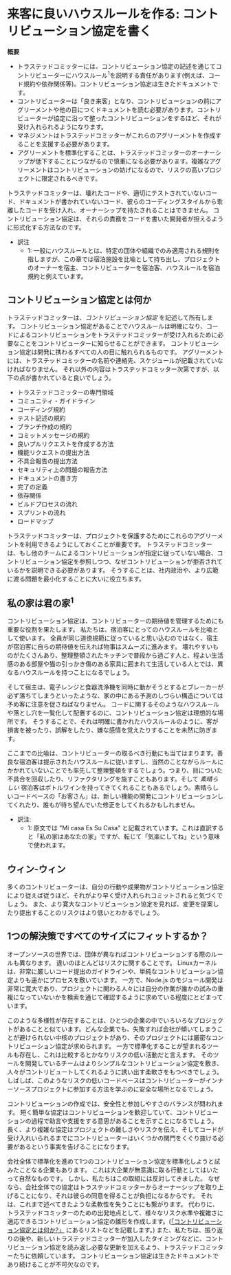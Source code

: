 # 来客に良いハウスルールを作る: コントリビューション協定を書く

**概要**

* トラステッドコミッターには、コントリビューション協定の記述を通じてコントリビューターにハウスルール<sup>1</sup>を説明する責任があります(例えば、コード規約や依存関係等)。コントリビューション協定は生きたドキュメントです。
* コントリビューターは「良き来客」となり、コントリビューションの前にアグリーメントや他の目につくドキュメントを読む必要があります。コントリビューターが協定に沿って整ったコントリビューションをするほど、それが受け入れられるようになります。
* マネジメントはトラステッドコミッターがこれらのアグリーメントを作成することを支援する必要があります。
* アグリーメントを標準化することは、トラステッドコミッターのオーナーシップが低下することにつながるので慎重になる必要があります。複雑なアグリーメントはコントリビューションの妨げになるので、リスクの高いプロジェクトに限定されるべきです。

<!--
* Trusted Committers (TCs) are responsible for writing contributing agreements to explain house rules to contributors (e.g., code conventions and dependencies). Contributing agreements are living documents.
* Contributors need to be good houseguests and read the agreements (and any other findable documentation) before contributing. The better they groom their contribution to match the contributing agreement, the greater the velocity of acceptance.
* Management needs to support the TCs on these agreements.
* Be careful when standardizing agreements because this leads to less ownership by the TCs. Complex agreements can prevent contributions and should be reserved for high-risk projects.
-->

トラステッドコミッターは、壊れたコードや、適切にテストされていないコード、ドキュメントが書かれていないコード、彼らのコーディングスタイルから乖離したコードを受け入れ、オーナーシップを持たされることはできません。
コントリビューション協定は、それらの責務をコードを書いた開発者が担えるように形式化する方法なのです。
  
<!-- TCs cannot be forced to accept and take ownership of broken code, code without proper tests, undocumented code, or even code that doesn’t meet their style standards. Contributing agreements are a way to formalize the responsibilities of the developers on the originating side of the code. -->

- 訳注
  - 1: 一般にハウスルールとは、特定の団体や組織でのみ適用される規則を指しますが、この章では宿泊施設を比喩として持ち出し、プロジェクトのオーナーを宿主、コントリビューターを宿泊客、ハウスルールを宿泊規約と例えています。

## コントリビューション協定とは何か

トラステッドコミッターは、_コントリビューション協定_ を記述して所有します。
コントリビューション協定があることでハウスルールは明確になり、コードによるコントリビューションをトラステッドコミッターが受け入れるために必要なことをコントリビューターに知らせることができます。
コントリビューション協定は開発に携わるすべての人の目に触れられるものです。
アグリーメントには、トラステッドコミッターの名前や連絡先、スケジュールが記載されていなければなりません。
それ以外の内容はトラステッドコミッター次第ですが、以下の点が書かれていると良いでしょう。

<!-- The TCs write and own their _contributing agreements_. A contributing agreement is a device that specifies the house rules to let contributors know what is required in order for the TC to accept a code contribution. Contributing agreements are viewable by everyone in development. They must have the TCs’ names, contact information, and schedule. After that, the content is up to the TC. It will likely include some of the following: -->

* トラステッドコミッターの専門領域
* コミュニティ・ガイドライン
* コーディング規約
* テスト記述の規約
* ブランチ作成の規約
* コミットメッセージの規約
* 良いプルリクエストを作成する方法
* 機能リクエストの提出方法
* 不具合報告の提出方法
* セキュリティ上の問題の報告方法
* ドキュメントの書き方
* 完了の定義
* 依存関係
* ビルドプロセスの流れ
* スプリントの流れ
* ロードマップ

<!--
* The authoring TC’s specialties
* Community guidelines
* Code conventions
* Testing conventions
* Branching conventions
* Commit-message conventions
* Steps for creating good pull requests
* How to submit feature requests
* How to submit bug reports
* How to submit security issue reports
* How to write documentation
* Definition of done
* Dependencies
* Build-process schedule
* Sprint schedule
* Road map
-->

トラステッドコミッターは、プロジェクトを保護するためにこれらのアグリーメントを利用できるようにしておくことが重要です。
トラステッドコミッターは、もし他のチームによるコントリビューションが指定に従っていない場合、コントリビューション協定を参照しつつ、なぜコントリビューションが拒否されているかを説明できる必要があります。
そうすることは、社内政治や、より広範に渡る問題を最小化することに大いに役立ちます。

<!-- It is very important for the TCs to be able to invoke these agreements for protection. If another team’s code contribution does not meet the receiving TC’s specifications, the TC needs to be able to point to the contributing agreement to explain exactly why the code is being rejected. This helps immensely to minimize corporate politics and escalation issues. -->

## 私の家は君の家<sup>1</sup>

コントリビューション協定は、コントリビューターの期待値を管理するためにも重要な役割を果たします。
私たちは、宿泊客にとってのハウスルールを比喩として使います。
全員が同じ道徳規範に従っていると思い込むのではなく、宿主が宿泊客に自らの期待値を伝えれば物事はスムーズに進みます。
壊れやすいものがたくさんあり、整理整頓されたキッチンで普段から過ごす人と、程よい生活感のある部屋や猫の引っかき傷のある家具に囲まれて生活している人とでは、異なるハウスルールを持つことになるでしょう。

<!-- The contributing agreements are also crucial in managing a contributor’s expectations. The metaphor we use is that of house rules for guests. Everything goes more smoothly if hosts communicate their expectations to their guests, instead of assuming that everyone has the same standards. Someone with a nice house with many breakable things and a very organized kitchen will have different house rules from a person who lives in a comfortable mess with cat-scratched furniture. -->

そして宿主は、電子レンジと食器洗浄機を同時に動かそうとするとブレーカーが必ず落ちてしまうといったような、家の中にある予測のしづらい構造については予め客に注意を促さねばなりません。
コードに関するそのようなハウスルールや落とし穴を一覧化して配置するのに、コントリビューション協定は理想的な場所です。
そうすることで、それは明確に書かれたハウスルールのように、客が損害を被ったり、誤解をしたり、嫌な感情を覚えたりすることを未然に防ぎます。

<!-- And hosts should warn guests about quirks in their house, like a circuit breaker that trips if someone tries to run the microwave and the dishwasher at the same time. The contributing agreement is the perfect place to list the house rules and pitfalls of your codebase. And, like clearly explained house rules, it can prevent damage, misunderstandings, and hurt feelings. -->

ここまでの比喩は、コントリビューターの取るべき行動にも当てはまります。善良な宿泊客は提示されたハウスルールに従いますし、当然のことながらルールにかかれていないことでも率先して整理整頓をするでしょう。つまり、目についた不具合を回収したり、リファクタリングを施すこともあります。そして _素晴らしい_ 宿泊客はボトルワインを持ってきてくれることもあるでしょう。素晴らしいコードベースの「お客さん」は、新しい機能の開発にコントリビューションしてくれたり、誰もが待ち望んでいた修正をしてくれるかもしれません。

<!-- The metaphor extends to contributor behavior. Good guests follow the house rules, of course, but they also tidy up; that is, they help fix bugs or refactor code. And a _great_ guest brings a bottle of wine! A great codebase guest might contribute a feature or fix that everyone likes and wants. -->

- 訳注:
  - 1: 原文では "Mi casa Es Su Casa" と記載されています。これは直訳すると「私の家はあなたの家」ですが、転じて「気楽にしてね」という意味で使われます。

## ウィン-ウィン

多くのコントリビューターは、自分の行動や成果物がコントリビューション協定により従えば従うほど、それがより早く受け入れられコミットされると気づくでしょう。
また、より寛大なコントリビューション協定を見れば、変更を提案したり提出することのリスクはより低いとわかるでしょう。

<!-- Most contributors quickly realize that the more closely their submissions adhere to the contributing agreements, the faster those submissions are accepted and committed. Also, contributors know that when they see a more permissive agreement, there is less risk in submitting changes. -->

## 1つの解決策ですべてのサイズにフィットするか？

オープンソースの世界では、団体が異なればコントリビューションする際のルールも異なります。
違いのほとんどはリスクに関することです。
Linuxカーネルは、非常に厳しいコード提出のガイドラインや、単純なコントリビューション協定よりも遥かにプロセスを敷いています。
一方で、Node.js のモジュール開発は非常に寛大であり、プロジェクトに関わる人々には自分の作業が誰かの試みの重複になっていないかを検索を通じて確認するように求めている程度にとどまっています。

<!-- In the open source world, different groups have different rules for contributions. Most of the differences are risk related. The Linux kernel has very strict submittal guidelines and processes that go far beyond a simple contributing agreement. On the other hand, agreements for Node.js modules are very permissive; they mostly ask that people do a search to ensure that they aren’t duplicating someone else’s effort. -->

このような多様性が存在することは、ひとつの企業の中でいろいろなプロジェクトがあることと似ています。どんな企業でも、失敗すれば会社が傾いてしまうことが避けられない中核のプロジェクトがあり、そのプロジェクトには厳密なコントリビューション協定が求められます。
一方で標準化することが望まれるツールも存在し、これは比較するとかなりリスクの低い活動だと言えます。
そのツールを開発しているチームはよりシンプルなコントリビューション協定を敷き、人々がコントリビュートしてくれるように誘い出す柔軟さをもつべきでしょう。
しばしば、このようなリスクの低いコードベースはコントリビューターがインナーソースプロジェクトに参加する方法を学ぶのに安全な場所となるでしょう。

<!-- This diversity is very similar to the variety of projects in an enterprise. We all have certain core projects that could topple the business if they fail, and these projects require strict contributing agreements. But we also have tools that we would like to standardize, and this is a much lower-risk activity. The toolset teams should have the flexibility to have simpler contributing agreements to lure people into collaborating. Often, these less-risky codebases can be safe places for contributors to learn how to participate in InnerSource projects. -->

コントリビューションの作成では、安全性と参加しやすさのバランスが問われます。
短く簡単な協定はコントリビューションを歓迎していて、コントリビューションの過程で助言や支援をする意思があることを示すことになるでしょう。
長く、より複雑な協定はプロジェクトの難しさやリスクを伝え、そしてコードが受け入れいられるまでにコントリビューターはいくつかの関門をくぐり抜ける必要があるという事実を告げることになります。

<!-- Creating the contributing agreements is a balance between safety and participation. A short, easy agreement indicates that you welcome contributions and are willing to mentor people through the process of contributing. A longer, more complex agreement can convey difficulty, risk, and the fact that contributors need to pass several goals before their code will be accepted. -->

会社全体で標準化を進めて1つのコントリビューション協定を標準化しようと試みたことなる企業もあります。
これは大企業が無意識に取る行動としてはいたって自然なものです。
しかし、私たちはこの取組には反対してきました。
なぜなら、会社全体での協定はトラステッドコミッターからオーナーシップを取り上げることになり、それは彼らの同意を得ることが負担になるからです。
それは、これまで述べてきたような柔軟性を失うことにも繋がります。
代わりに、トラステッドコミッターのための出発地点として、様々なリスク水準や複雑さに適応できるコントリビューション協定の雛形を作成します。([「コントリビューション協定とは何か?」](#コントリビューション協定とは何か) にあるリストなどを記載します。)
また、私たちは、振り返りの後や、新しいトラステッドコミッターが加入したタイミングなどに、コントリビューション協定を読み返し必要な更新を加えるよう、トラステッドコミッターたちに依頼しています。
コントリビューション協定は生きたドキュメントであり続けることが不可欠なのです。

<!-- Some groups have tried to standardize one contributing agreement across the entire company. This is a pretty natural reflex for large enterprises. But we have fought against this because a company-wide agreement takes ownership away from the TCs, costing the company their buy-in, and eliminates the flexibility just outlined. Instead, we create templates as a starting place for TCs (such as the list in [“What Is a Contributing Agreement?”](#what-is-a-contributing-agreement)), adjusted for various levels of risk and complexity. We also ask that TCs revisit and update their contributing agreements after a retrospective or when new TCs are assigned to the codebase. It is vital that contributing agreements remain living documents. -->
